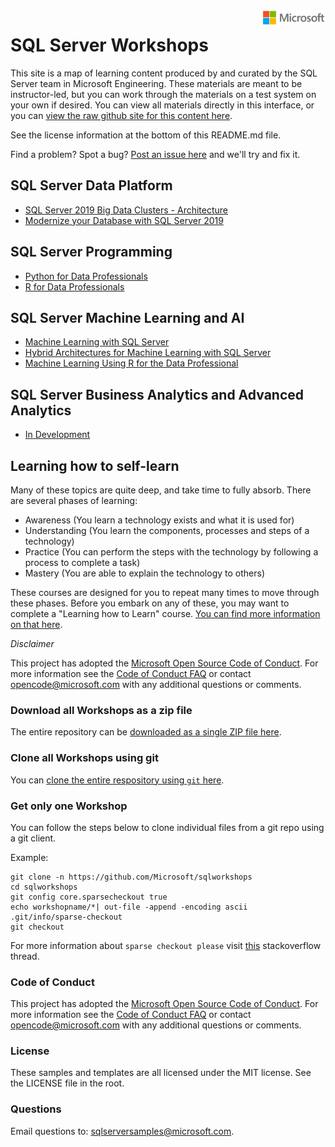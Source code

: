 <img style="float: right;" src="./graphics/solutions-microsoft-logo-small.png">

# SQL Server Workshops

This site is a map of learning content produced by and curated by the SQL Server team in Microsoft Engineering. These materials are meant to be instructor-led, but you can work through the materials on a test system on your own if desired. You can view all materials directly in this interface, or you can [view the raw github site for this content here](https://github.com/Microsoft/sqlworkshops). 

See the license information at the bottom of this README.md file.

Find a problem? Spot a bug? [Post an issue here](https://github.com/Microsoft/sqlworkshops/issues) and we'll try and fix it.

## SQL Server Data Platform

- [SQL Server 2019 Big Data Clusters - Architecture](https://github.com/Microsoft/sqlworkshops/tree/master/sqlserver2019bigdataclusters)
- [Modernize your Database with SQL Server 2019](https://github.com/Microsoft/sqlworkshops/tree/master/ModernizeYourDatabases2019)

## SQL Server Programming

- [Python for Data Professionals](https://github.com/Microsoft/sqlworkshops/tree/master/Python%20for%20Data%20Professionals)
- [R for Data Professionals](https://github.com/Microsoft/sqlworkshops/tree/master/R%20For%20Data%20Professionals)

## SQL Server Machine Learning and AI

- [Machine Learning with SQL Server](https://github.com/Microsoft/sqlworkshops/tree/master/ML%20Services%20for%20SQL%20Server)
- [Hybrid Architectures for Machine Learning with SQL Server](https://github.com/Microsoft/sqlworkshops/tree/master/Hybrid%20ML%20for%20SQL%20Server)
- [Machine Learning Using R for the Data Professional](https://github.com/Microsoft/sqlworkshops/tree/master/ML%20Services%20for%20SQL%20Server)


## SQL Server Business Analytics and Advanced Analytics

- [In Development](https://github.com/Microsoft/sqlworkshops)

## Learning how to self-learn

Many of these topics are quite deep, and take time to fully absorb. There are several phases of learning:

 - Awareness (You learn a technology exists and what it is used for)
 - Understanding (You learn the components, processes and steps of a technology)
 - Practice (You can perform the steps with the technology by following a process to complete a task)
 - Mastery (You are able to explain the technology to others)


These courses are designed for you to repeat many times to move through these phases. Before you embark on any of these, you may want to complete a "Learning how to Learn" course. <a href="https://www.nytimes.com/2017/08/04/education/edlife/learning-how-to-learn-barbara-oakley.html" target="_blank">You can find more information on that here</a>. 

*Disclaimer*

This project has adopted the [Microsoft Open Source Code of Conduct](https://opensource.microsoft.com/codeofconduct/). For more information see the [Code of Conduct FAQ](https://opensource.microsoft.com/codeofconduct/faq/) or contact [opencode@microsoft.com](mailto:opencode@microsoft.com) with any additional questions or comments.

### Download all Workshops as a zip file

The entire repository can be [downloaded as a single ZIP file here](https://github.com/Microsoft/sqlworkshops/archive/master.zip). 


### Clone all Workshops using git

You can [clone the entire respository using `git` here](https://github.com/Microsoft/sqlworkshops.git). 

### Get only one Workshop
You can follow the steps below to clone individual files from a git repo using a git client. 

Example:

```
git clone -n https://github.com/Microsoft/sqlworkshops
cd sqlworkshops
git config core.sparsecheckout true
echo workshopname/*| out-file -append -encoding ascii .git/info/sparse-checkout
git checkout
```

For more information about `sparse checkout please` visit [this](https://stackoverflow.com/questions/23289006/on-windows-git-error-sparse-checkout-leaves-no-entry-on-the-working-directory) stackoverflow thread.

### Code of Conduct
This project has adopted the [Microsoft Open Source Code of Conduct](https://opensource.microsoft.com/codeofconduct/). For more information see the [Code of Conduct FAQ](https://opensource.microsoft.com/codeofconduct/faq/) or contact [opencode@microsoft.com](mailto:opencode@microsoft.com) with any additional questions or comments.

### License
These samples and templates are all licensed under the MIT license. See the LICENSE file in the root.

### Questions
Email questions to: sqlserversamples@microsoft.com.
